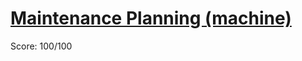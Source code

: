 # [Maintenance Planning (machine)](https://training.olinfo.it/#/task/ois_machine/statement)
Score: 100/100

